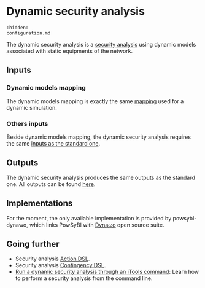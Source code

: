 # Dynamic security analysis

```{toctree}
:hidden:
configuration.md
```

The dynamic security analysis is a [security analysis](../security/index.md) using dynamic models associated with static equipments of the network.

## Inputs

### Dynamic models mapping
The dynamic models mapping is exactly the same [mapping](../dynamic/index.md#dynamic-models-mapping) used for a dynamic simulation.

### Others inputs
Beside dynamic models mapping, the dynamic security analysis requires the same [inputs as the standard one](../security/index.md#inputs).

## Outputs
The dynamic security analysis produces the same outputs as the standard one. All outputs can be found [here](../security/index.md#outputs).

## Implementations
For the moment, the only available implementation is provided by powsybl-dynawo, which links PowSyBl with [Dynaωo](http://dynawo.org) open source suite.

## Going further
- Security analysis [Action DSL](../security/action-dsl.md).
- Security analysis [Contingency DSL](../security/action-dsl.md).
- [Run a dynamic security analysis through an iTools command](../../user/itools/dynamic-security-analysis.md): Learn how to perform a security analysis from the command line. 
